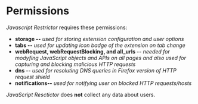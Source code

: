# Permissions

*Javascript Restrictor* requires these permissions:
 * **storage --** *used for storing extension configuration and user options*
 * **tabs --** *used for updating icon badge of the extension on tab change*
 * **webRequest, webRequestBlocking, and all_urls --** *needed for modyfing JavaScript objects and APIs on all pages and also used for capturing and blocking malicious HTTP requests*
 * **dns --** *used for resoluting DNS queries in Firefox version of HTTP request shield*
 * **notifications--** *used for notifying user on blocked HTTP requests/hosts*

*JavaScript Resctictor* does **not** collect any data about users.

